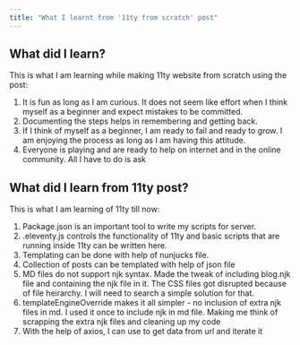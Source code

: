 ```yaml
---
title: "What I learnt from '11ty from scratch' post"
---
```


## What did I learn?
This is what I am learning while making 11ty website from scratch using the post:
1. It is fun as long as I am curious. It does not seem like effort when I think myself as a beginner and expect mistakes to be committed.
2. Documenting the steps helps in remembering and getting back.
3. If I think of myself as a beginner, I am ready to fail and ready to grow. I am enjoying the process as long as I am having this attitude.
4. Everyone is playing and are ready to help on internet and in the online community. All I have to do is ask
   
## What did I learn from 11ty post?
This is what I am learning of 11ty till now:
1. Package.json is an important tool to write my scripts for server.
2. .eleventy.js controls the functionality of 11ty and basic scripts that are running inside 11ty can be written here.
3. Templating can be done with help of nunjucks file.
4. Collection of posts can be templated with help of json file
5. MD files do not support njk syntax. Made the tweak of including blog.njk file and containing the njk file in it. The CSS files got disrupted because of file heirarchy. I will need to search a simple solution for that.
6. templateEngineOverride makes it all simpler - no inclusion of extra njk files in md. I used it once to include njk in md file. Making me think of scrapping the extra njk files and cleaning up my code
7. With the help of axios, I can use to get data from url and iterate it